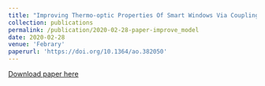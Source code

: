 ```yaml
---
title: "Improving Thermo-optic Properties Of Smart Windows Via Coupling To Radiative Coolers"
collection: publications
permalink: /publication/2020-02-28-paper-improve_model
date: 2020-02-28
venue: 'Febrary'
paperurl: 'https://doi.org/10.1364/ao.382050'
---
```

[Download paper here](https://github.com/zhangerjun/zhangerjun.github.io/blob/master/files/Improved-Smart-Windows.pdf)

